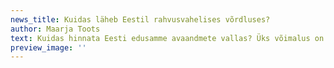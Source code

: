 ```yaml
---
news_title: Kuidas läheb Eestil rahvusvahelises võrdluses?
author: Maarja Toots
text: Kuidas hinnata Eesti edusamme avaandmete vallas? Üks võimalus on vaadata, milline paistab Eesti välja võrdluses teiste riikidega. Osalemine (ja edenemine) rahvusvahelistes võrdlusuuringutes on ka üks sel kevadel alanud projekti “Avaandmete kasutamise edendamine” olulistest tegevusliinidest.
preview_image: ''
---
```

